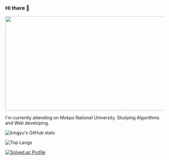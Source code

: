 ### Hi there 👋

<a href="https://www.gitanimals.org/en_US?utm_medium=image&utm_source=kmgyu&utm_content=farm">
<img
  src="https://render.gitanimals.org/farms/kmgyu"
  width="600"
  height="300"
/>
</a>
  

I'm currently attending on Mokpo National University.
Studying Algorithms and Web developing.

![kmgyu's GitHub stats](https://github-readme-stats.vercel.app/api?username=kmgyu&show=reviews,discussions_started,discussions_answered,prs_merged,prs_merged_percentage&theme=dark)

![Top Langs](https://github-readme-stats.vercel.app/api/top-langs/?username=kmgyu&langs_count=8&theme=dark)

[![Solved.ac Profile](http://mazassumnida.wtf/api/v2/generate_badge?boj=lidersy961)](https://solved.ac/lidersy961/)
<!--
**kmgyu/kmgyu** is a ✨ _special_ ✨ repository because its `README.md` (this file) appears on your GitHub profile.

Here are some ideas to get you started:

- 🔭 I’m currently working on ...
- 🌱 I’m currently learning ...
- 👯 I’m looking to collaborate on ...
- 🤔 I’m looking for help with ...
- 💬 Ask me about ...
- 📫 How to reach me: ...
- 😄 Pronouns: ...
- ⚡ Fun fact: ...
-->
